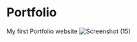 # Portfolio
My first Portfolio website
![Screenshot (15)](https://github.com/abudusamad/Portfolio/assets/82134715/db25fcf5-cb02-439f-97c8-c928919697a5)
